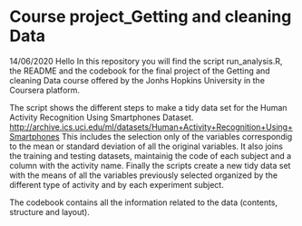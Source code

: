 # Course project_Getting and cleaning Data
14/06/2020
Hello
In this repository you will find the script run_analysis.R, the README and the codebook for the final project of the
Getting and cleaning Data course offered by the Jonhs Hopkins University in the Coursera platform.

The script shows the different steps to make a tidy data set for the Human Activity Recognition Using Smartphones Dataset.
http://archive.ics.uci.edu/ml/datasets/Human+Activity+Recognition+Using+Smartphones
This includes the selection only of the variables correspondig to the mean or standard deviation of all the original variables. It also joins the training and testing datasets, maintainig the code of each subject and a column with the activity name.
Finally the scripts create a new tidy data set with the means of all the variables previously selected organized by the different type
of activity and by each experiment subject.

The codebook contains all the information related to the data (contents, structure and layout).
